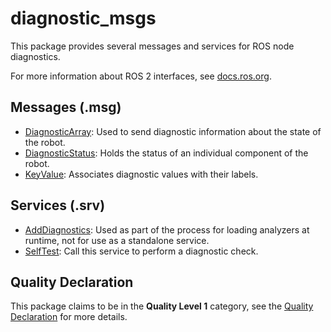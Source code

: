 # diagnostic_msgs

This package provides several messages and services for ROS node diagnostics.

For more information about ROS 2 interfaces, see [docs.ros.org](https://docs.ros.org/en/rolling/Concepts/About-ROS-Interfaces.html).

## Messages (.msg)
* [DiagnosticArray](msg/DiagnosticArray.msg): Used to send diagnostic information about the state of the robot.
* [DiagnosticStatus](msg/DiagnosticStatus.msg): Holds the status of an individual component of the robot.
* [KeyValue](msg/KeyValue.msg): Associates diagnostic values with their labels.

## Services (.srv)
* [AddDiagnostics](srv/AddDiagnostics.srv): Used as part of the process for loading analyzers at runtime, not for use as a standalone service.
* [SelfTest](srv/SelfTest.srv): Call this service to perform a diagnostic check.

## Quality Declaration
This package claims to be in the **Quality Level 1** category, see the [Quality Declaration](QUALITY_DECLARATION.md) for more details.
